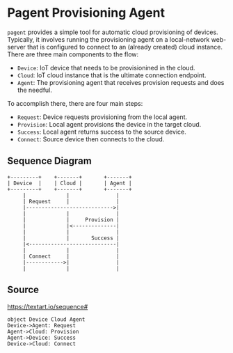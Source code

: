# Pagent Provisioning Agent

`pagent` provides a simple tool for automatic cloud provisioning of devices. Typically,
it involves running the provisioning agent on a local-network web-server that is
configured to connect to an (already created) cloud instance.  There are three main
components to the flow:

* `Device`: IoT device that needs to be provisionined in the cloud.
* `Cloud`: IoT cloud instance that is the ultimate connection endpoint.
* `Agent`: The provisioning agent that receives provision requests and does the needful.

To accomplish there, there are four main steps:

* `Request`: Device requests provisioning from the local agent.
* `Provision`: Local agent provisions the device in the target cloud.
* `Success`: Local agent returns success to the source device.
* `Connect`: Source device then connects to the cloud.

## Sequence Diagram

```
+---------+    +-------+       +-------+
| Device  |    | Cloud |       | Agent |
+---------+    +-------+       +-------+
     |             |               |
     | Request     |               |
     |---------------------------->|
     |             |               |
     |             |     Provision |
     |             |<--------------|
     |             |               |
     |             |       Success |
     |<----------------------------|
     |             |               |
     | Connect     |               |
     |------------>|               |
     |             |               |
```

## Source

https://textart.io/sequence#

```
object Device Cloud Agent
Device->Agent: Request
Agent->Cloud: Provision
Agent->Device: Success
Device->Cloud: Connect
```

